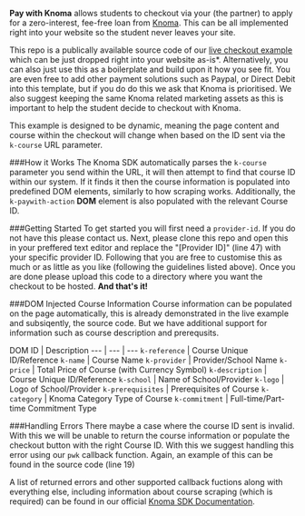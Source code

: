 **Pay with Knoma** allows students to checkout via your (the partner) to apply for a zero-interest, fee-free loan from [Knoma](knoma.io/partners). This can be all implemented right into your website so the student never leaves your site. 

This repo is a publically available source code of our [live checkout example](https://knoma-other.herokuapp.com/checkout.html?k-course=TESTCOURSEID) which can be just dropped right into your website as-is*. Alternatively, you can also just use this as a boilerplate and build upon it how you see fit. You are even free to add other payment solutions such as Paypal, or Direct Debit into this template, but if you do do this we ask that Knoma is prioritised. We also suggest keeping the same Knoma related marketing assets as this is important to help the student decide to checkout with Knoma. 

This example is designed to be dynamic, meaning the page content and course within the checkout will change when based on the ID sent via the `k-course` URL parameter. 

###How it Works
The Knoma SDK automatically parses the `k-course` parameter you send within the URL, it will then attempt to find that course ID within our system. If it finds it then the course information is populated into predefined DOM elements, similarly to how scraping works. Additionally, the `k-paywith-action` **DOM** element is also populated with the relevant Course ID. 

###Getting Started
To get started you will first need a `provider-id`. If you do not have this please contact us. Next, please clone this repo and open this in your preffered text editor and replace the "[Provider ID]" (line 47) with your specific provider ID. Following that you are free to customise this as much or as little as you like (following the guidelines listed above). Once you are done please upload this code to a directory where you want the checkout to be hosted. **And that's it!**

###DOM Injected Course Information
Course information can be populated on the page automatically, this is already demonstrated in the live example and subsiqently, the source code. But we have additional support for information such as course description and prerequsits. 

DOM ID | Description
--- | --- | ---
`k-reference` | Course Unique ID/Reference
`k-name` | Course Name
`k-provider` | Provider/School Name
`k-price` | Total Price of Course (with Currency Symbol)
`k-description` | Course Unique ID/Reference
`k-school` | Name of School/Provider
`k-logo` | Logo of School/Provider
`k-prerequisites` | Prerequisites of Course
`k-category` | Knoma Category Type of Course
`k-commitment` | Full-time/Part-time Commitment Type

###Handling Errors
There maybe a case where the course ID sent is invalid. With this we will be unable to return the course information or populate the checkout button with the right Course ID. With this we suggest handling this error using our `pwk` callback function. Again, an example of this can be found in the source code (line 19)

A list of returned errors and other supported callback fuctions along with everything else, including information about course scraping (which is required) can be found in our official [Knoma SDK Documentation](https://www.knoma.io/developer/paywith).  
